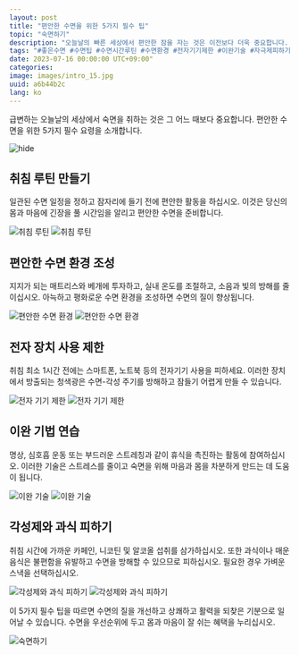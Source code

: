 ```yaml
---
layout: post
title: "편안한 수면을 위한 5가지 필수 팁"
topic: "숙면하기"
description: "오늘날의 빠른 세상에서 편안한 잠을 자는 것은 이전보다 더욱 중요합니다. 편안하고 휴식을 취하기 위한 5가지 필수 팁을 알아보세요."
tags: "#좋은수면 #수면팁 #수면시간루틴 #수면환경 #전자기기제한 #이완기술 #자극제피하기 #건강한수면습관 #잘자요 #휴식을취하는수면"
date: 2023-07-16 00:00:00 UTC+09:00"
categories: 
image: images/intro_15.jpg
uuid: a6b44b2c
lang: ko
---
```


급변하는 오늘날의 세상에서 숙면을 취하는 것은 그 어느 때보다 중요합니다. 편안한 수면을 위한 5가지 필수 요령을 소개합니다.

![hide](images/intro_15.jpg)


## 취침 루틴 만들기
일관된 수면 일정을 정하고 잠자리에 들기 전에 편안한 활동을 하십시오. 이것은 당신의 몸과 마음에 긴장을 풀 시간임을 알리고 편안한 수면을 준비합니다.

![취침 루틴](images/main1_15.png)
![취침 루틴](images/main1_14.jpg)


## 편안한 수면 환경 조성
지지가 되는 매트리스와 베개에 투자하고, 실내 온도를 조절하고, 소음과 빛의 방해를 줄이십시오. 아늑하고 평화로운 수면 환경을 조성하면 수면의 질이 향상됩니다.

![편안한 수면 환경](images/main2_15.jpg)
![편안한 수면 환경](images/main2_14.jpg)


## 전자 장치 사용 제한
취침 최소 1시간 전에는 스마트폰, 노트북 등의 전자기기 사용을 피하세요. 이러한 장치에서 방출되는 청색광은 수면-각성 주기를 방해하고 잠들기 어렵게 만들 수 있습니다.

![전자 기기 제한](images/main3_5.jpg)
![전자 기기 제한](images/main3_4.jpg)


## 이완 기법 연습
명상, 심호흡 운동 또는 부드러운 스트레칭과 같이 휴식을 촉진하는 활동에 참여하십시오. 이러한 기술은 스트레스를 줄이고 숙면을 위해 마음과 몸을 차분하게 만드는 데 도움이 됩니다.

![이완 기술](images/main4_8.jpg)
![이완 기술](images/main4_7.jpg)


## 각성제와 과식 피하기
취침 시간에 가까운 카페인, 니코틴 및 알코올 섭취를 삼가하십시오. 또한 과식이나 매운 음식은 불편함을 유발하고 수면을 방해할 수 있으므로 피하십시오. 필요한 경우 가벼운 스낵을 선택하십시오.

![각성제와 과식 피하기](images/main5_4.jpg)
![각성제와 과식 피하기](images/main5_3.jpg)




이 5가지 필수 팁을 따르면 수면의 질을 개선하고 상쾌하고 활력을 되찾은 기분으로 일어날 수 있습니다. 수면을 우선순위에 두고 몸과 마음이 잘 쉬는 혜택을 누리십시오.

![숙면하기](images/intro_14.jpg)
